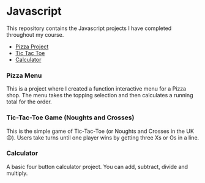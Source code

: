 # Javascript

This repository contains the Javascript projects I have completed throughout my course.

<ul>
  <li><a href="Javascript/Pizza_Project/Pizza.html">Pizza Project</a></li>
  <li><a href="Javascript/TicTacToe/TicTacToe.html">Tic Tac Toe</a></li>
   <li><a href="Javascript/Calculator/Calculator.html">Calculator</a></li>
</ul>

<h3>Pizza Menu</h3>

<p>This is a project where I created a function interactive menu for a Pizza shop. The menu takes the topping selection and then calculates a running total for the order.</p>

<h3>Tic-Tac-Toe Game (Noughts and Crosses)</h3>

<p>This is the simple game of Tic-Tac-Toe (or Noughts and Crosses in the UK &#128521). Users take turns until one player wins by getting three Xs or Os in a line.</p>

<h3>Calculator</h3>

<p>A basic four button calculator project. You can add, subtract, divide and multiply.</p>
